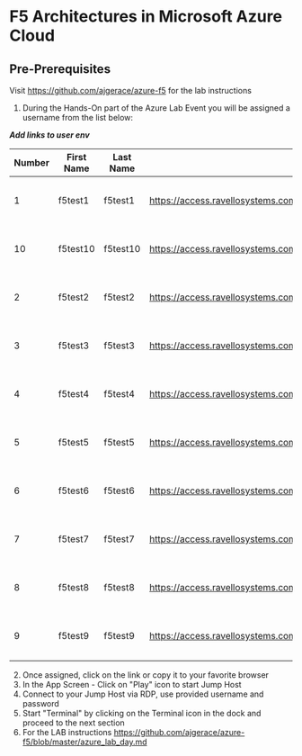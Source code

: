 # F5 Architectures in Microsoft Azure Cloud

## Pre-Prerequisites

Visit https://github.com/ajgerace/azure-f5 for the lab instructions

1. During the Hands-On part of the Azure Lab Event you will be assigned a username from the list below:

***Add links to user env***

|Number|First Name|Last Name|Ephemeral Access URL                                                                                                          |Email                              |Application Name                                                                                     |
|------|----------|---------|------------------------------------------------------------------------------------------------------------------------------|-----------------------------------|-----------------------------------------------------------------------------------------------------|
|1     |f5test1   |f5test1  |https://access.ravellosystems.com/simple/#/d6EDeFTC7DvG6h5vhTbIqSJh7TMKNNxAkiFGCPX640ngNoaUE5IVVxh3ccDHER8N/apps/3125677231506|f5test1@f5custlabs.onmicrosoft.com |F5 Azure Lab Day - Testing##F5 Azure Lab BP#3-IL##7bbc76c0-cd94-45c0-b2e3-889c763220b0##1553086614667|
|10    |f5test10  |f5test10 |https://access.ravellosystems.com/simple/#/dqpOy0vkCUsz43Znr5MnjMCnx5jO8pVOZvLZoy3zOMlnSqRwGaLX90YlgkQ5BUCU/apps/3125677264359|f5test10@f5custlabs.onmicrosoft.com|F5 Azure Lab Day - Testing##F5 Azure Lab BP#3-IL##d1e08573-50f8-4f8c-a979-1c2feca47ce5##1553086614713|
|2     |f5test2   |f5test2  |https://access.ravellosystems.com/simple/#/KRIOjYb2tWKvqsJRXEXzZU5qBMoDeDHSV3gyy2TJ9wicFMeix1JbULm50fpUmGjh/apps/3125677231507|f5test2@f5custlabs.onmicrosoft.com |F5 Azure Lab Day - Testing##F5 Azure Lab BP#3-IL##8a170db9-b0b6-43ef-aa07-d7033e13fbb2##1553086614657|
|3     |f5test3   |f5test3  |https://access.ravellosystems.com/simple/#/dRS8AmMGFTYMGpYZ0mEHULeGVE1BtAlQbpJfnHmHReZoC1CAUJxBOiNHYGP89vlh/apps/3125677264356|f5test3@f5custlabs.onmicrosoft.com |F5 Azure Lab Day - Testing##F5 Azure Lab BP#3-IL##953d1a4a-0f1e-4345-b273-a3b54f165dd9##1553086614668|
|4     |f5test4   |f5test4  |https://access.ravellosystems.com/simple/#/DNf82nVQ82sMNDJcYsQolj2gBhDCFdXiP4gQn7MrffrIlKYBz5bEiJrQuTu5KymH/apps/3125677231508|f5test4@f5custlabs.onmicrosoft.com |F5 Azure Lab Day - Testing##F5 Azure Lab BP#3-IL##1dab9613-60ae-49c2-8506-229efa5f57fb##1553086614743|
|5     |f5test5   |f5test5  |https://access.ravellosystems.com/simple/#/Zvh9sz2R532nc6PynUw9xRflNsrboNMGftShEnV2NmyeSDe6ASChEApFYubi3Ihr/apps/3125677264361|f5test5@f5custlabs.onmicrosoft.com |F5 Azure Lab Day - Testing##F5 Azure Lab BP#3-IL##360c352d-8f02-4cd3-be71-8868485c205b##1553086614738|
|6     |f5test6   |f5test6  |https://access.ravellosystems.com/simple/#/uXrqzXaSPPDVa8P6yog4lda499FrA6EWkfUNonieQmERAxzw5t0zu7UyX0wYvAfm/apps/3125677264357|f5test6@f5custlabs.onmicrosoft.com |F5 Azure Lab Day - Testing##F5 Azure Lab BP#3-IL##f6fbb3fe-bf1f-4d5d-bd73-f71a5a62e528##1553086614654|
|7     |f5test7   |f5test7  |https://access.ravellosystems.com/simple/#/WtoOQOwmDkwtxCIgccwu5Y84gWP2Q2ANKG9a0W8mL7iA6wEz1LB6uBNXJrf7BaEl/apps/3125677264360|f5test7@f5custlabs.onmicrosoft.com |F5 Azure Lab Day - Testing##F5 Azure Lab BP#3-IL##767fd1ca-a088-4c1e-96b8-7a4ad6b49772##1553086614735|
|8     |f5test8   |f5test8  |https://access.ravellosystems.com/simple/#/iWIsB3oxnGOIXCat8KKisT9db2bQOjEn2fTCMs5Y9Hog3fRBO2Eu3PBowzeczUED/apps/3125677231509|f5test8@f5custlabs.onmicrosoft.com |F5 Azure Lab Day - Testing##F5 Azure Lab BP#3-IL##648b9cd3-6642-4d6b-94ea-f888dc64c2a8##1553086614736|
|9     |f5test9   |f5test9  |https://access.ravellosystems.com/simple/#/YGnnXplCCIgcoc7fyqj0tJ9mtNDVrlMDN6h7mT3D5bZkaBLz0e0xi4dj6DuFH5Wk/apps/3125677264358|f5test9@f5custlabs.onmicrosoft.com |F5 Azure Lab Day - Testing##F5 Azure Lab BP#3-IL##f6c1f142-cfe1-4178-9d3a-c41563114e88##1553086614721|



2. Once assigned, click on the link or copy it to your favorite browser
3. In the App Screen - Click on "Play" icon to start Jump Host
4. Connect to your Jump Host via RDP, use provided username and password
5. Start "Terminal" by clicking on the Terminal icon in the dock and proceed to the next section
6. For the LAB instructions https://github.com/ajgerace/azure-f5/blob/master/azure_lab_day.md
